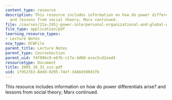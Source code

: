 ```yaml
---
content_type: resource
description: This resource includes information on how do power differentials arise?
  and lessons from social theory; Marx continued.
file: /courses/21a-245j-power-interpersonal-organizational-and-global-dimensions-fall-2005/1f9523b38ddd029574ef34684590d1fb_2005_10_31_sss.pdf
file_type: application/pdf
learning_resource_types:
- Lecture Notes
ocw_type: OCWFile
parent_title: Lecture Notes
parent_type: CourseSection
parent_uid: fdf096c9-e67b-c17a-4d60-acec5cd2ead4
resourcetype: Document
title: 2005_10_31_sss.pdf
uid: 1f9523b3-8ddd-0295-74ef-34684590d1fb
---
```

This resource includes information on how do power differentials arise? and lessons from social theory; Marx continued.

